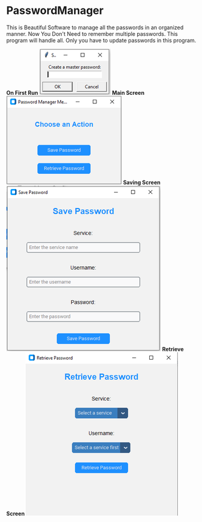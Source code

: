 # PasswordManager
This is Beautiful Software to manage all the passwords in an organized manner. Now You Don't Need to remember multiple passwords. This program will handle all. Only you have to update passwords in this program.

<b> On First Run </b>
<img src="Capture.PNG">
<b> Main Screen </b>
<img src="Capture1.PNG">
<b> Saving Screen </b>
<img src="Capture2.PNG">
<b> Retrieve Screen </b>
<img src="Capture3.PNG">
